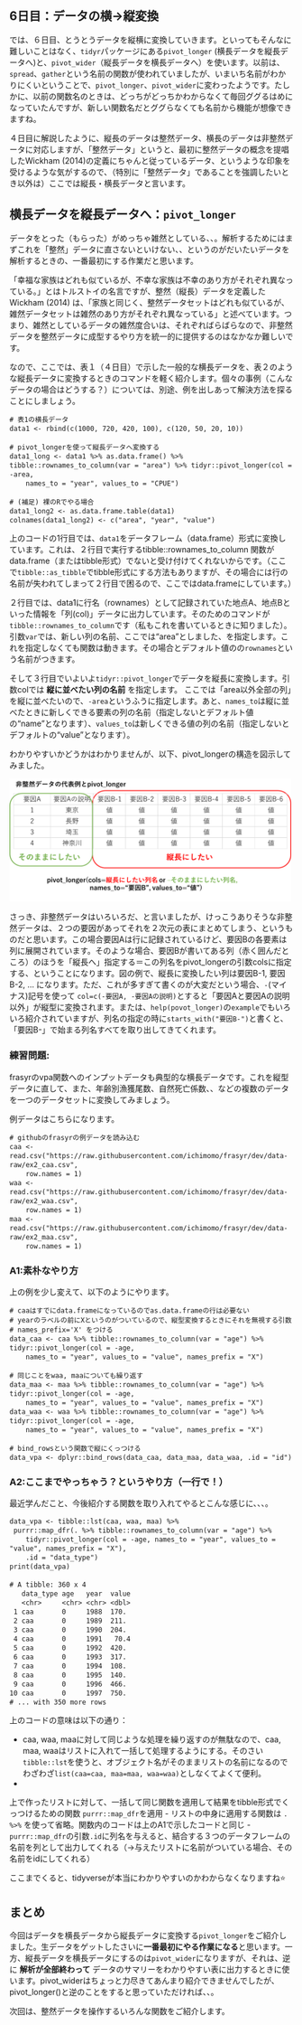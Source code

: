 6日目：データの横→縦変換
------------------------

では、６日目、とうとうデータを縦横に変換していきます。といってもそんなに難しいことはなく、`tidyr`パッケージにある`pivot_longer`
(横長データを縦長データへ)と、`pivot_wider`（縦長データを横長データへ）を使います。以前は、`spread`、`gather`という名前の関数が使われていましたが、いまいち名前がわかりにくいということで、`pivot_longer`、`pivot_wider`に変わったようです。たしかに、以前の関数名のときは、どっちがどっちかわからなくて毎回ググるはめになっていたんですが、新しい関数名だとググらなくても名前から機能が想像できますね。

４日目に解説したように、縦長のデータは整然データ、横長のデータは非整然データに対応しますが、「整然データ」というと、最初に整然データの概念を提唱したWickham
(2014)の定義にちゃんと従っているデータ、というような印象を受けるような気がするので、（特別に「整然データ」であることを強調したいとき以外は）ここでは縦長・横長データと言います。

横長データを縦長データへ：`pivot_longer`
----------------------------------------

データをとった（もらった）がめっちゃ雑然としている、、。解析するためにはまずこれを「整然」データに直さないといけない、、というのがだいたいデータを解析するときの、一番最初にする作業だと思います。

「幸福な家族はどれも似ているが、不幸な家族は不幸のあり方がそれぞれ異なっている。」とはトルストイの名言ですが、整然（縦長）データを定義したWickham
(2014)
は、「家族と同じく、整然データセットはどれも似ているが、雑然データセットは雑然のあり方がそれぞれ異なっている」と述べています。つまり、雑然としているデータの雑然度合いは、それぞればらばらなので、非整然データを整然データに成型するやり方を統一的に提供するのはなかなか難しいです。

なので、ここでは、表１（４日目）で示した一般的な横長データを、表２のような縦長データに変換するときのコマンドを軽く紹介します。個々の事例（こんなデータの場合はどうする？）については、別途、例を出しあって解決方法を探ることにしましょう。

    # 表1の横長データ
    data1 <- rbind(c(1000, 720, 420, 100), c(120, 50, 20, 10))

    # pivot_longerを使って縦長データへ変換する
    data1_long <- data1 %>% as.data.frame() %>% tibble::rownames_to_column(var = "area") %>% tidyr::pivot_longer(col = -area,
        names_to = "year", values_to = "CPUE")

    # (補足) 裸のRでやる場合
    data1_long2 <- as.data.frame.table(data1)
    colnames(data1_long2) <- c("area", "year", "value")

上のコードの1行目では、`data1`をデータフレーム（data.frame）形式に変換しています。これは、２行目で実行するtibble::rownames\_to\_column
関数がdata.frame（またはtibble形式）でないと受け付けてくれないからです。（ここで`tibble::as_tibble`でtibble形式にする方法もありますが、その場合には行の名前が失われてしまって２行目で困るので、ここではdata.frameにしています。）

２行目では、data1に行名（rownames）として記録されていた地点A、地点Bといった情報を「列(col)」データに出力しています。そのためのコマンドが`tibble::rownames_to_column`です（私もこれを書いているときに知りました）。引数`var`では、新しい列の名前、ここでは“area”としました、を指定します。これを指定しなくても関数は動きます。その場合とデフォルト値のの`rownames`という名前がつきます。

そして３行目でいよいよ`tidyr::pivot_longer`でデータを縦長に変換します。引数colでは
**縦に並べたい列の名前** を指定します。
ここでは「area以外全部の列」を縦に並べたいので、`-area`というふうに指定します。あと、`names_to`は縦に並べたときに新しくできる要素の列の名前（指定しないとデフォルト値の“name”となります）、`values_to`は新しくできる値の列の名前（指定しないとデフォルトの“value”となります）。

わかりやすいかどうかはわかりませんが、以下、pivot\_longerの構造を図示してみました。

<img src="pivot_longer.png" width="500px">

さっき、非整然データはいろいろだ、と言いましたが、けっこうありそうな非整然データは、２つの要因があってそれを２次元の表にまとめてしまう、というものだと思います。この場合要因Aは行に記録されているけど、要因Bの各要素は列に展開されています。そのような場合、要因Bが書いてある列（赤く囲んだところ）のほうを「縦長へ」指定する＝この列名をpivot\_longerの引数colsに指定する、ということになります。図の例で、縦長に変換したい列は要因B-1,
要因B-2, …
になります。ただ、これが多すぎて書くのが大変だという場合、`-`(マイナス)記号を使って
`col=c(-要因A, -要因Aの説明)`とすると「要因Aと要因Aの説明以外」が縦型に変換されます。または、`help(povot_longer)`の`example`でもいろいろ紹介されていますが、列名の指定の時に`starts_with("要因B-")`と書くと、「要因B-」で始まる列名すべてを取り出してきてくれます。

### 練習問題:

frasyrのvpa関数へのインプットデータも典型的な横長データです。これを縦型データに直して、また、年齢別漁獲尾数、自然死亡係数、、などの複数のデータを一つのデータセットに変換してみましょう。

例データはこちらになります。

    # githubのfrasyrの例データを読み込む
    caa <- read.csv("https://raw.githubusercontent.com/ichimomo/frasyr/dev/data-raw/ex2_caa.csv",
        row.names = 1)
    waa <- read.csv("https://raw.githubusercontent.com/ichimomo/frasyr/dev/data-raw/ex2_waa.csv",
        row.names = 1)
    maa <- read.csv("https://raw.githubusercontent.com/ichimomo/frasyr/dev/data-raw/ex2_maa.csv",
        row.names = 1)

### A1:素朴なやり方

上の例を少し変えて、以下のようにやります。

    # caaはすでにdata.frameになっているのでas.data.frameの行は必要ない
    # yearのラベルの前にXというのがついているので、縦型変換するときにそれを無視する引数
    # names_prefix='X' をつける
    data_caa <- caa %>% tibble::rownames_to_column(var = "age") %>% tidyr::pivot_longer(col = -age,
        names_to = "year", values_to = "value", names_prefix = "X")

    # 同じことをwaa, maaについても繰り返す
    data_maa <- maa %>% tibble::rownames_to_column(var = "age") %>% tidyr::pivot_longer(col = -age,
        names_to = "year", values_to = "value", names_prefix = "X")
    data_waa <- waa %>% tibble::rownames_to_column(var = "age") %>% tidyr::pivot_longer(col = -age,
        names_to = "year", values_to = "value", names_prefix = "X")

    # bind_rowsという関数で縦にくっつける
    data_vpa <- dplyr::bind_rows(data_caa, data_maa, data_waa, .id = "id")

### A2:ここまでやっちゃう？というやり方（一行で！）

最近学んだこと、今後紹介する関数を取り入れてやるとこんな感じに、、、。

    data_vpa <- tibble::lst(caa, waa, maa) %>%
     purrr::map_dfr(. %>% tibble::rownames_to_column(var = "age") %>%
        tidyr::pivot_longer(col = -age, names_to = "year", values_to = "value", names_prefix = "X"),
        .id = "data_type")
    print(data_vpa)

    # A tibble: 360 x 4
       data_type age   year  value
       <chr>     <chr> <chr> <dbl>
     1 caa       0     1988  170.
     2 caa       0     1989  211.
     3 caa       0     1990  204.
     4 caa       0     1991   70.4
     5 caa       0     1992  420.
     6 caa       0     1993  317.
     7 caa       0     1994  108.
     8 caa       0     1995  140.
     9 caa       0     1996  466.
    10 caa       0     1997  750.
    # ... with 350 more rows

上のコードの意味は以下の通り：

- caa, waa,
maaに対して同じような処理を繰り返すのが無駄なので、caa, maa,
waaはリストに入れて一括して処理するようにする。そのさい`tibble::lst`を使うと、オブジェクト名がそのままリストの名前になるのでわざわざ`list(caa=caa, maa=maa, waa=waa)`としなくてよくて便利。
-
上で作ったリストに対して、一括して同じ関数を適用して結果をtibble形式でくっつけるための関数
`purrr::map_dfr`を適用 - リストの中身に適用する関数は `. %>%`
を使って省略。関数内のコードは上のA1で示したコードと同じ -
`purrr::map_dfr`の引数`.id`に列名を与えると、結合する３つのデータフレームの名前を列として出力してくれる（→与えたリストに名前がついている場合、その名前をidにしてくれる）

ここまでくると、tidyverseが本当にわかりやすいのかわからなくなりますね:star:

まとめ
------

今回はデータを横長データから縦長データに変換する`pivot_longer`をご紹介しました。生データをゲットしたさいに**一番最初にやる作業になる**と思います。一方、縦長データを横長データにするのは`pivot_wider`になりますが、それは、逆に
**解析が全部終わって**
データのサマリーをわかりやすい表に出力するときに使います。pivot\_widerはちょっと力尽きてあんまり紹介できませんでしたが、pivot\_longer()と逆のことをすると思っていただければ、、。

次回は、整然データを操作するいろんな関数をご紹介します。
